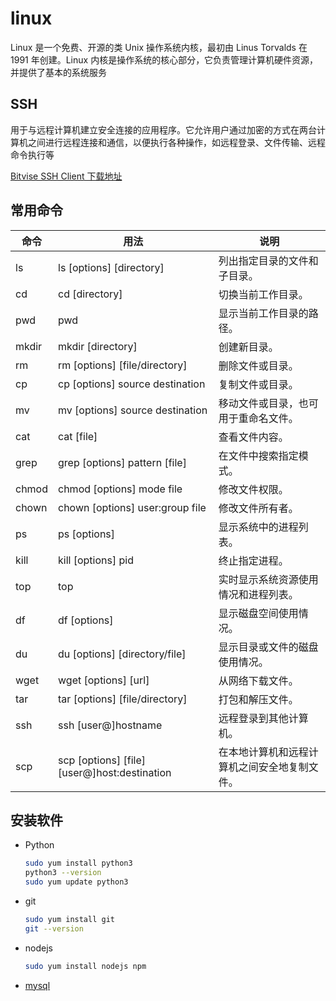 # linux

Linux 是一个免费、开源的类 Unix 操作系统内核，最初由 Linus Torvalds 在 1991 年创建。Linux 内核是操作系统的核心部分，它负责管理计算机硬件资源，并提供了基本的系统服务

## SSH

用于与远程计算机建立安全连接的应用程序。它允许用户通过加密的方式在两台计算机之间进行远程连接和通信，以便执行各种操作，如远程登录、文件传输、远程命令执行等

[Bitvise SSH Client 下载地址](https://bitvise.com/download-area)

## 常用命令

| 命令  | 用法                                         | 说明                                         |
| ----- | -------------------------------------------- | -------------------------------------------- |
| ls    | ls [options] [directory]                     | 列出指定目录的文件和子目录。                 |
| cd    | cd [directory]                               | 切换当前工作目录。                           |
| pwd   | pwd                                          | 显示当前工作目录的路径。                     |
| mkdir | mkdir [directory]                            | 创建新目录。                                 |
| rm    | rm [options] [file/directory]                | 删除文件或目录。                             |
| cp    | cp [options] source destination              | 复制文件或目录。                             |
| mv    | mv [options] source destination              | 移动文件或目录，也可用于重命名文件。         |
| cat   | cat [file]                                   | 查看文件内容。                               |
| grep  | grep [options] pattern [file]                | 在文件中搜索指定模式。                       |
| chmod | chmod [options] mode file                    | 修改文件权限。                               |
| chown | chown [options] user:group file              | 修改文件所有者。                             |
| ps    | ps [options]                                 | 显示系统中的进程列表。                       |
| kill  | kill [options] pid                           | 终止指定进程。                               |
| top   | top                                          | 实时显示系统资源使用情况和进程列表。         |
| df    | df [options]                                 | 显示磁盘空间使用情况。                       |
| du    | du [options] [directory/file]                | 显示目录或文件的磁盘使用情况。               |
| wget  | wget [options] [url]                         | 从网络下载文件。                             |
| tar   | tar [options] [file/directory]               | 打包和解压文件。                             |
| ssh   | ssh [user@]hostname                          | 远程登录到其他计算机。                       |
| scp   | scp [options] [file] [user@]host:destination | 在本地计算机和远程计算机之间安全地复制文件。 |

## 安装软件

- Python
  ```bash
  sudo yum install python3
  python3 --version
  sudo yum update python3
  ```
- git
  ```bash
  sudo yum install git
  git --version
  ```
- nodejs
  ```bash
  sudo yum install nodejs npm
  ```
- [mysql](mysql.md)
